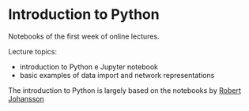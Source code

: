 # Introduction to Python
Notebooks of the first week of online lectures.

Lecture topics:
  - introduction to Python e Jupyter notebook
  - basic examples of data import and network representations

The introduction to Python is largely based on the notebooks by [Robert Johansson](https://github.com/jrjohansson/scientific-python-lectures)
